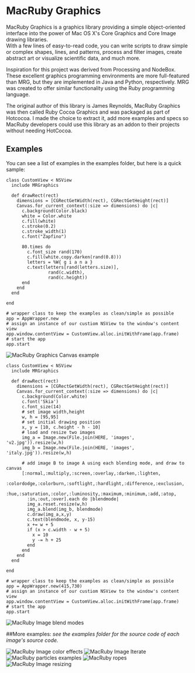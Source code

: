 # MacRuby Graphics 

MacRuby Graphics is a graphics library providing a simple object-oriented 
interface into the power of Mac OS X's Core Graphics and Core Image drawing libraries.  
With a few lines of easy-to-read code, you can write scripts to draw simple or complex 
shapes, lines, and patterns, process and filter images, create abstract art or visualize 
scientific data, and much more.

Inspiration for this project was derived from Processing and NodeBox.  These excellent 
graphics programming environments are more full-featured than MRG, but they are implemented 
in Java and Python, respectively.  MRG was created to offer similar functionality using 
the Ruby programming language.

The original author of this library is James Reynolds, MacRuby Graphics was then called Ruby Cocoa Graphics
and was packaged as part of Hotcocoa. I made the choice to extract it, add more examples and specs
so MacRuby developers could use this library as an addon to their projects without needing HotCocoa.

## Examples

You can see a list of examples in the examples folder, but here is a quick sample:

    class CustomView < NSView
      include MRGraphics

      def drawRect(rect)
        dimensions = [CGRectGetWidth(rect), CGRectGetHeight(rect)]
        Canvas.for_current_context(:size => dimensions) do |c|
          c.background(Color.black)
          white = Color.white
          c.fill(white)
          c.stroke(0.2)
          c.stroke_width(1)   
          c.font("Zapfino")

          80.times do 
            c.font_size rand(170)
            c.fill(white.copy.darken(rand(0.8)))
            letters = %W{ g i a n a } 
            c.text(letters[rand(letters.size)],
                    rand(c.width),
                    rand(c.height))
          end
        end
      end

    end

    # wrapper class to keep the examples as clean/simple as possible
    app = AppWrapper.new
    # assign an instance of our custiom NSView to the window's content view
    app.window.contentView = CustomView.alloc.initWithFrame(app.frame)
    # start the app
    app.start
    
![MacRuby Graphics Canvas example](http://img.skitch.com/20100712-1x4dswurhxcqexq5tpidj29axc.png)


    class CustomView < NSView
      include MRGraphics

      def drawRect(rect)
        dimensions = [CGRectGetWidth(rect), CGRectGetHeight(rect)]
        Canvas.for_current_context(:size => dimensions) do |c|
          c.background(Color.white)
          c.font('Skia')
          c.font_size(14)
          # set image width,height
          w, h = [95,95]
          # set initial drawing position
          x, y = [10, c.height - h - 10]
          # load and resize two images
          img_a = Image.new(File.join(HERE, 'images', 'v2.jpg')).resize(w,h)
          img_b = Image.new(File.join(HERE, 'images', 'italy.jpg')).resize(w,h)

          # add image B to image A using each blending mode, and draw to canvas
          [:normal,:multiply,:screen,:overlay,:darken,:lighten,
            :colordodge,:colorburn,:softlight,:hardlight,:difference,:exclusion,
            :hue,:saturation,:color,:luminosity,:maximum,:minimum,:add,:atop,
            :in,:out,:over].each do |blendmode|
            img_a.reset.resize(w,h)
            img_a.blend(img_b, blendmode)
            c.draw(img_a,x,y)
            c.text(blendmode, x, y-15)
            x += w + 5
            if (x > c.width - w + 5)
              x = 10
              y -= h + 25
            end
          end
        end
      end
  
    end

    # wrapper class to keep the examples as clean/simple as possible
    app = AppWrapper.new(415,730)
    # assign an instance of our custiom NSView to the window's content view
    app.window.contentView = CustomView.alloc.initWithFrame(app.frame)
    # start the app
    app.start
    
![MacRuby Image blend modes](http://img.skitch.com/20100712-bedhi8i4ppuqetad263w3ehuna.png)

##More examples:
_see the examples folder for the source code of each image's source code._

![MacRuby Image color effects](http://img.skitch.com/20100712-jr4jfhbaw2x9nmhy7bscapgbd4.png)
![MacRuby Image Iterate](http://img.skitch.com/20100713-1132mmahgum65tpgj9d9mag939.png)
![MacRuby particles examples](http://img.skitch.com/20100713-gb3ps8psw3ppyedx1t1x426rwa.png)
![MacRuby ropes](http://img.skitch.com/20100713-mseyj6qjxp38jnm2xkxpw6ebq4.png)
![MacRuby Image resizing](http://img.skitch.com/20100715-k8k8f1gd8rb9e1wfj4ush9i5bf.png)
